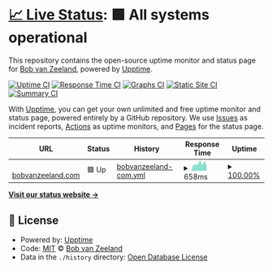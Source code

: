 # [📈 Live Status](https://status.bobvanzeeland.com): <!--live status--> **🟩 All systems operational**

This repository contains the open-source uptime monitor and status page for [Bob van Zeeland](https://bobvanzeeland.dev), powered by [Upptime](https://github.com/upptime/upptime).

[![Uptime CI](https://github.com/BobvanZeeland/upptime/workflows/Uptime%20CI/badge.svg)](https://github.com/BobvanZeeland/upptime/actions?query=workflow%3A%22Uptime+CI%22)
[![Response Time CI](https://github.com/BobvanZeeland/upptime/workflows/Response%20Time%20CI/badge.svg)](https://github.com/BobvanZeeland/upptime/actions?query=workflow%3A%22Response+Time+CI%22)
[![Graphs CI](https://github.com/BobvanZeeland/upptime/workflows/Graphs%20CI/badge.svg)](https://github.com/BobvanZeeland/upptime/actions?query=workflow%3A%22Graphs+CI%22)
[![Static Site CI](https://github.com/BobvanZeeland/upptime/workflows/Static%20Site%20CI/badge.svg)](https://github.com/BobvanZeeland/upptime/actions?query=workflow%3A%22Static+Site+CI%22)
[![Summary CI](https://github.com/BobvanZeeland/upptime/workflows/Summary%20CI/badge.svg)](https://github.com/BobvanZeeland/upptime/actions?query=workflow%3A%22Summary+CI%22)

With [Upptime](https://upptime.js.org), you can get your own unlimited and free uptime monitor and status page, powered entirely by a GitHub repository. We use [Issues](https://github.com/BobvanZeeland/upptime/issues) as incident reports, [Actions](https://github.com/BobvanZeeland/upptime/actions) as uptime monitors, and [Pages](https://status.bobvanzeeland.com) for the status page.

<!--start: status pages-->
<!-- This summary is generated by Upptime (https://github.com/upptime/upptime) -->
<!-- Do not edit this manually, your changes will be overwritten -->
<!-- prettier-ignore -->
| URL | Status | History | Response Time | Uptime |
| --- | ------ | ------- | ------------- | ------ |
| <img alt="" src="https://favicons.githubusercontent.com/bobvanzeeland.com" height="13"> [bobvanzeeland.com](https://bobvanzeeland.com) | 🟩 Up | [bobvanzeeland-com.yml](https://github.com/BobvanZeeland/upptime/commits/HEAD/history/bobvanzeeland-com.yml) | <details><summary><img alt="Response time graph" src="./graphs/bobvanzeeland-com/response-time-week.png" height="20"> 658ms</summary><br><a href="https://status.bobvanzeeland.com/history/bobvanzeeland-com"><img alt="Response time 606" src="https://img.shields.io/endpoint?url=https%3A%2F%2Fraw.githubusercontent.com%2FBobvanZeeland%2Fupptime%2FHEAD%2Fapi%2Fbobvanzeeland-com%2Fresponse-time.json"></a><br><a href="https://status.bobvanzeeland.com/history/bobvanzeeland-com"><img alt="24-hour response time 807" src="https://img.shields.io/endpoint?url=https%3A%2F%2Fraw.githubusercontent.com%2FBobvanZeeland%2Fupptime%2FHEAD%2Fapi%2Fbobvanzeeland-com%2Fresponse-time-day.json"></a><br><a href="https://status.bobvanzeeland.com/history/bobvanzeeland-com"><img alt="7-day response time 658" src="https://img.shields.io/endpoint?url=https%3A%2F%2Fraw.githubusercontent.com%2FBobvanZeeland%2Fupptime%2FHEAD%2Fapi%2Fbobvanzeeland-com%2Fresponse-time-week.json"></a><br><a href="https://status.bobvanzeeland.com/history/bobvanzeeland-com"><img alt="30-day response time 635" src="https://img.shields.io/endpoint?url=https%3A%2F%2Fraw.githubusercontent.com%2FBobvanZeeland%2Fupptime%2FHEAD%2Fapi%2Fbobvanzeeland-com%2Fresponse-time-month.json"></a><br><a href="https://status.bobvanzeeland.com/history/bobvanzeeland-com"><img alt="1-year response time 606" src="https://img.shields.io/endpoint?url=https%3A%2F%2Fraw.githubusercontent.com%2FBobvanZeeland%2Fupptime%2FHEAD%2Fapi%2Fbobvanzeeland-com%2Fresponse-time-year.json"></a></details> | <details><summary><a href="https://status.bobvanzeeland.com/history/bobvanzeeland-com">100.00%</a></summary><a href="https://status.bobvanzeeland.com/history/bobvanzeeland-com"><img alt="All-time uptime 99.83%" src="https://img.shields.io/endpoint?url=https%3A%2F%2Fraw.githubusercontent.com%2FBobvanZeeland%2Fupptime%2FHEAD%2Fapi%2Fbobvanzeeland-com%2Fuptime.json"></a><br><a href="https://status.bobvanzeeland.com/history/bobvanzeeland-com"><img alt="24-hour uptime 100.00%" src="https://img.shields.io/endpoint?url=https%3A%2F%2Fraw.githubusercontent.com%2FBobvanZeeland%2Fupptime%2FHEAD%2Fapi%2Fbobvanzeeland-com%2Fuptime-day.json"></a><br><a href="https://status.bobvanzeeland.com/history/bobvanzeeland-com"><img alt="7-day uptime 100.00%" src="https://img.shields.io/endpoint?url=https%3A%2F%2Fraw.githubusercontent.com%2FBobvanZeeland%2Fupptime%2FHEAD%2Fapi%2Fbobvanzeeland-com%2Fuptime-week.json"></a><br><a href="https://status.bobvanzeeland.com/history/bobvanzeeland-com"><img alt="30-day uptime 100.00%" src="https://img.shields.io/endpoint?url=https%3A%2F%2Fraw.githubusercontent.com%2FBobvanZeeland%2Fupptime%2FHEAD%2Fapi%2Fbobvanzeeland-com%2Fuptime-month.json"></a><br><a href="https://status.bobvanzeeland.com/history/bobvanzeeland-com"><img alt="1-year uptime 99.83%" src="https://img.shields.io/endpoint?url=https%3A%2F%2Fraw.githubusercontent.com%2FBobvanZeeland%2Fupptime%2FHEAD%2Fapi%2Fbobvanzeeland-com%2Fuptime-year.json"></a></details>

<!--end: status pages-->

[**Visit our status website →**](https://status.bobvanzeeland.com)

## 📄 License

- Powered by: [Upptime](https://github.com/upptime/upptime)
- Code: [MIT](./LICENSE) © [Bob van Zeeland](https://bobvanzeeland.dev)
- Data in the `./history` directory: [Open Database License](https://opendatacommons.org/licenses/odbl/1-0/)
